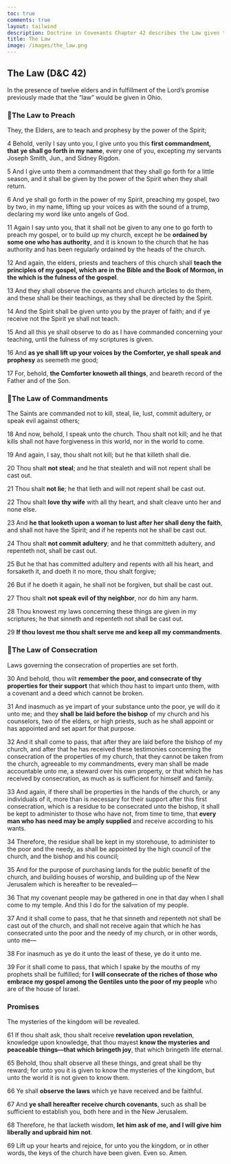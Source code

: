 ```yaml
---
toc: true
comments: true
layout: tailwind
description: Doctrine in Covenants Chapter 42 describes the Law given to the Saints of Ohio.
title: The Law 
image: /images/the_law.png
---
```


<div id="columns" class="grid grid-cols-3 gap-4 bg-blue-50"></div>

## The Law (D&C 42)

In the presence of twelve elders and in fulfillment of the Lord’s promise previously made that the “law” would be given in Ohio.

### 📣The Law to Preach

They, the Elders, are to teach and prophesy by the power of the Spirit;

4 Behold, verily I say unto you, I give unto you this **first commandment, that ye shall go forth in my name**, every one of you, excepting my servants Joseph Smith, Jun., and Sidney Rigdon.

5 And I give unto them a commandment that they shall go forth for a little season, and it shall be given by the power of the Spirit when they shall return.

6 And ye shall go forth in the power of my Spirit, preaching my gospel, two by two, in my name, lifting up your voices as with the sound of a trump, declaring my word like unto angels of God.

11 Again I say unto you, that it shall not be given to any one to go forth to preach my gospel, or to build up my church, except he be **ordained by some one who has authority**, and it is known to the church that he has authority and has been regularly ordained by the heads of the church.

12 And again, the elders, priests and teachers of this church shall **teach the principles of my gospel, which are in the Bible and the Book of Mormon, in the which is the fulness of the gospel**.

13 And they shall observe the covenants and church articles to do them, and these shall be their teachings, as they shall be directed by the Spirit.

14 And the Spirit shall be given unto you by the prayer of faith; and if ye receive not the Spirit ye shall not teach.

15 And all this ye shall observe to do as I have commanded concerning your teaching, until the fulness of my scriptures is given.

16 And **as ye shall lift up your voices by the Comforter, ye shall speak and prophesy** as seemeth me good;

17 For, behold, **the Comforter knoweth all things**, and beareth record of the Father and of the Son.

### 📜The Law of Commandments

The Saints are commanded not to kill, steal, lie, lust, commit adultery, or speak evil against others;

18 And now, behold, I speak unto the church. Thou shalt not kill; and he that kills shall not have forgiveness in this world, nor in the world to come.

19 And again, I say, thou shalt not kill; but he that killeth shall die.

20 Thou shalt **not steal**; and he that stealeth and will not repent shall be cast out.

21 Thou shalt **not lie**; he that lieth and will not repent shall be cast out.

22 Thou shalt **love thy wife** with all thy heart, and shalt cleave unto her and none else.

23 And **he that looketh upon a woman to lust after her shall deny the faith**, and shall not have the Spirit; and if he repents not he shall be cast out.

24 Thou shalt **not commit adultery**; and he that committeth adultery, and repenteth not, shall be cast out.

25 But he that has committed adultery and repents with all his heart, and forsaketh it, and doeth it no more, thou shalt forgive;

26 But if he doeth it again, he shall not be forgiven, but shall be cast out.

27 Thou shalt **not speak evil of thy neighbor**, nor do him any harm.

28 Thou knowest my laws concerning these things are given in my scriptures; he that sinneth and repenteth not shall be cast out.

29 **If thou lovest me thou shalt serve me and keep all my commandments**.

### 🧺The Law of Consecration

Laws governing the consecration of properties are set forth.

30 And behold, thou wilt **remember the poor, and consecrate of thy properties for their support** that which thou hast to impart unto them, with a covenant and a deed which cannot be broken.

31 And inasmuch as ye impart of your substance unto the poor, ye will do it unto me; and they **shall be laid before the bishop** of my church and his counselors, two of the elders, or high priests, such as he shall appoint or has appointed and set apart for that purpose.

32 And it shall come to pass, that after they are laid before the bishop of my church, and after that he has received these testimonies concerning the consecration of the properties of my church, that they cannot be taken from the church, agreeable to my commandments, every man shall be made accountable unto me, a steward over his own property, or that which he has received by consecration, as much as is sufficient for himself and family.

33 And again, if there shall be properties in the hands of the church, or any individuals of it, more than is necessary for their support after this first consecration, which is a residue to be consecrated unto the bishop, it shall be kept to administer to those who have not, from time to time, that **every man who has need may be amply supplied** and receive according to his wants.

34 Therefore, the residue shall be kept in my storehouse, to administer to the poor and the needy, as shall be appointed by the high council of the church, and the bishop and his council;

35 And for the purpose of purchasing lands for the public benefit of the church, and building houses of worship, and building up of the New Jerusalem which is hereafter to be revealed—

36 That my covenant people may be gathered in one in that day when I shall come to my temple. And this I do for the salvation of my people.

37 And it shall come to pass, that he that sinneth and repenteth not shall be cast out of the church, and shall not receive again that which he has consecrated unto the poor and the needy of my church, or in other words, unto me—

38 For inasmuch as ye do it unto the least of these, ye do it unto me.

39 For it shall come to pass, that which I spake by the mouths of my prophets shall be fulfilled; for **I will consecrate of the riches of those who embrace my gospel among the Gentiles unto the poor of my people** who are of the house of Israel.

### Promises

The mysteries of the kingdom will be revealed.

61 If thou shalt ask, thou shalt receive **revelation upon revelation**, knowledge upon knowledge, that thou mayest **know the mysteries and peaceable things—that which bringeth joy**, that which bringeth life eternal.

65 Behold, thou shalt observe all these things, and great shall be thy reward; for unto you it is given to know the mysteries of the kingdom, but unto the world it is not given to know them.

66 Ye shall **observe the laws** which ye have received and be faithful.

67 And **ye shall hereafter receive church covenants**, such as shall be sufficient to establish you, both here and in the New Jerusalem.

68 Therefore, he that lacketh wisdom, **let him ask of me, and I will give him liberally and upbraid him not**.

69 Lift up your hearts and rejoice, for unto you the kingdom, or in other words, the keys of the church have been given. Even so. Amen.

<div id="questions-container" class="space-y-6 border-t border-gray-200 pt-6"></div>

<script>
const columnsData = [
    {
        title: "The Law to Preach",
        image: "{{site.baseurl}}/images/preach_the_gospel.webp",
        alt: "2 Missionaries",
        subtitle: "Book of Mormon and Bible",
        keyPoints: [
            "Go forth in Christ’s name",
            "Teach by the Spirit",
            "Ordained authority required",
            "Teach from Bible & Book of Mormon"
        ],
        description: " Teach the principles of my gospel, which are in the Bible and the Book of Mormon, in the which is the fulness of the gospe"
    },
    {
        title: "The Law of Commandments",
        image: "{{site.baseurl}}/images/law.webp",
        alt: "10 commandment parallels, Book of Exodus",
        subtitle: "Not to kill, steal, lie, lust, commit adultery, or speak evil",
        keyPoints: [
          "Do not kill",
          "Do not steal or lie",
          "Be faithful in marriage",
          "Do not speak evil of others"
        ],
        description: "The Saints are commanded not to kill, steal, lie, lust, commit adultery, or speak evil against others."
    },
    {
        title: "The Law of Consecration",
        image: "{{site.baseurl}}/images/law_of_consecration.webp",
        alt: "Consecration to the Poor",
        subtitle: "Bishop Storehouse, Giving to the Needy",
        keyPoints: [
            "Remember the poor",
            "Consecrate properties with a deed",
            "Stewardship over what you need",
            "Surplus given to support others"
        ],
        description: "Laws governing the consecration of properties are set forth."
    }
];

const questionsData = [
    {
        id: "dc42-preach_authority",
        title: "Authority to Preach",
        question: "Why is it important that only those with proper authority teach and lead in the Church?"
    },
    {
        id: "dc42-modern_commandments",
        title: "Modern Commandments",
        question: "How do the commandments in D&C 42 compare to those in the Ten Commandments and modern laws?"
    },
    {
        id: "dc42-law_of_consecration_today",
        title: "Consecration Today",
        question: "In what ways do we live the Law of Consecration today? How does it apply in your personal life or community?"
    },
    {
        id: "dc42-promises",
        title: "Promises from Obedience",
        question: "What does it mean to receive 'revelation upon revelation'? Have you seen this in your own life?"
    }
];

function renderColumns() {
    const columnsContainer = document.getElementById("columns");
    columnsData.forEach(column => {
        const columnHTML = `
            <div class="text-center">
                <h2 class="text-xl font-semibold mb-2">${column.title}</h2>
                <img src="${column.image}" alt="${column.alt}" class="rounded-lg mx-auto mb-2 h-40 object-cover">
                <p class="text-sm italic mb-4">${column.subtitle}</p>
                <h3 class="text-lg font-medium">${column.keyPoints.join(", ")}</h3>
                <p class="text-sm">${column.description}</p>
            </div>
        `;
        columnsContainer.innerHTML += columnHTML;
    });
}

// Render questions
function renderQuestions() {
    const questionsContainer = document.getElementById("questions-container");
    questionsData.forEach(question => {
        const savedResponse = localStorage.getItem(question.id) || "";
        const questionHTML = `
            <div class="bg-gray-100 p-4 rounded-lg shadow-md">
                <h3 class="text-lg font-semibold mb-2">${question.title}</h3>
                <p class="text-sm mb-4">${question.question}</p>
                <textarea id="${question.id}" class="w-full border rounded-lg p-2 text-sm" rows="2" placeholder="Write your response here...">${savedResponse}</textarea>
            </div>
        `;
        questionsContainer.innerHTML += questionHTML;
    });

    // Add event listeners to save responses
    questionsData.forEach(question => {
        const textarea = document.getElementById(question.id);
        textarea.addEventListener("input", () => {
            localStorage.setItem(question.id, textarea.value);
        });
    });
}

// Initialize the page
document.addEventListener("DOMContentLoaded", () => {
    renderColumns();
    renderQuestions();
});
</script>
